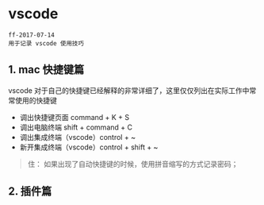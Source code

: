 # vscode

    ff-2017-07-14
    用于记录 vscode 使用技巧

## 1. mac 快捷键篇

vscode 对于自己的快捷键已经解释的非常详细了，这里仅仅列出在实际工作中常常使用的快捷键

- 调出快捷键页面 command + K + S
- 调出电脑终端 shift + command + C
- 调出集成终端（vscode）control + ~
- 新开集成终端（vscode）control + shift + ~

> 住： 如果出现了自动快捷键的时候，使用拼音缩写的方式记录密码；

## 2. 插件篇